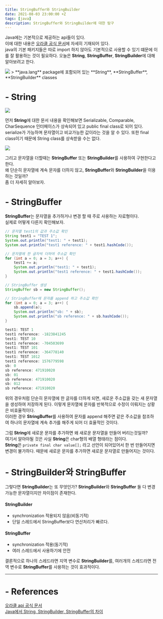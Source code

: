 ```yaml
---
title: StringBuffer와 StringBuilder
date: 2021-08-03 23:00:00 +Z
tags: [java]
description: StringBuffer와 StringBuilder에 대한 탐구
---
```


Java에는 기본적으로 제공하는 api들이 있다.  
이에 대한 내용은 [오라클 공식 문서](https://docs.oracle.com/javase/8/docs/api/)에 자세히 기재되어 있다.  
java의 기본 패키지들은 따로 import 하지 않아도 기본적으로 사용할 수 있기 떄문에 이를 잘 활용하는 것이 필요하다. 오늘은 **String**, **StringBuffer**, **StringBuilder**에 대해 알아보려고 한다.

<img src="https://user-images.githubusercontent.com/60170616/128120351-f2a398c5-34ad-4814-a1f8-63a31f99279d.png"/>
> **java.lang** package에 포함되어 있는 **String**, **StringBuffer**, **StringBuilder** classes

# - String

<img src="https://user-images.githubusercontent.com/60170616/128121581-ff4bb10c-d656-4c86-85cb-d0a277a137f9.png"/>

먼저 **String**에 대한 문서 내용을 확인해보면 Serializable, Comparable, CharSequence 인터페이스가 상속되어 있고 public final class로 되어 있다. serialize가 가능하며 문자열이고 비교가능한 값이라는 것을 알 수 있다. 또한 final class이기 때문에 String class를 상속받을 수는 없다.

<img src="https://user-images.githubusercontent.com/60170616/128123912-f44d001b-7f58-44fd-9ff0-75aad35843b6.png"/>

그리고 문자열을 더할때는 **StringBuffer** 또는 **StringBuilder**를 사용하여 구현한다고 한다.  
왜 단순히 문자열에 계속 문자를 더하지 않고, **StringBuffer**와 **StringBuilder**을 이용하는 것일까?  
좀 더 자세히 알아보자.

# - StringBuffer

**StringBuffer**는 문자열을 추가하거나 변경 할 때 주로 사용하는 자료형이다.  
실제로 어떻게 다른지 확인해보자.

```java
// 문자열 test1의 값과 주소값 확인
String test1 = "TEST 1";
System.out.println("test1: " + test1);
System.out.println("test1 reference: " + test1.hashCode());

// 문자열에 한 글자씩 더하여 주소값 확인
for (int a = 0; a = 3; a++) {
    test1 += a;
    System.out.println("test1: " + test1);
    System.out.println("test1 reference: " + test1.hashCode());
}

// StringBuffer 생성
StringBuffer sb = new StringBuffer();

// StringBuffer에 문자를 append 하고 주소값 확인
for (int a = 0; a = 3; a++) {
    sb.append(a);
    System.out.println("sb: " + sb);
    System.out.println("sb reference: " + sb.hashCode());
}
```
```java
test1: TEST 1
test1 reference: -1823841245
test1: TEST 10
test1 reference: -704503699
test1: TEST 101
test1 reference: -364778140
test1: TEST 1012
test1 reference: 1576779598
sb: 0
sb reference: 471910020
sb: 01
sb reference: 471910020
sb: 012
sb reference: 471910020
```

위의 경우처럼 단순히 문자열에 한 글자를 더하게 되면, 새로운 주소값을 갖는 새 문자열을 생성하여 저장하게 된다. 이렇게 문자열에 문자를 반복적으로 수정이 이뤄지는 상황은 비효율적이다.  
이러한 경우 **StringBuffer**를 사용하여 문자를 append 해주면 같은 주소값을 참조하여 하나의 문자열에 계속 추가를 해주게 되어 더 효율적인 것이다.

그럼 **String**에 새로운 문자를 추가하면 왜 새로운 문자열을 만들어 버리는것일까?  
여기서 알아야될 것은 사실 **String**은 char형의 배열 형태라는 점이다.  
**String**은 `private final char value[];` 라고 선언이 되어있어서 한 번 만들어지면 변경이 불가하다. 때문에 새로운 문자를 추가하면 새로운 문자열로 만들어지는 것이다.

# - StringBuilder와 StringBuffer

그렇다면 **StringBuilder**는 또 무엇인가? **StringBuilder**와 **StringBuffer** 둘 다 변경 가능한 문자열이지만 차이점이 존재한다.

#### StringBuilder
  - synchronization 적용되지 않음(비동기적)
  - 단일 스레드에서 StringBuffer보다 연산처리가 빠르다.

#### StringBuffer
  - synchronization 적용(동기적)
  - 여러 스레드에서 사용하기에 안전

결론적으로 하나의 스레드라면 지역 변수로 **StringBuilder**를, 여러개의 스레드라면 전역 변수로 **StringBuffer**를 사용하는 것이 효과적이다.

---
# - References
<a href="https://docs.oracle.com/javase/8/docs/api/" target="_blank" rel="noopener noreferrer">오라클 api 공식 문서</a>  
<a href="https://novemberde.github.io/2017/04/15/String_0.html" target="_blank" rel="noopener noreferrer">Java에서 String, StringBuilder, StringBuffer의 차이</a>